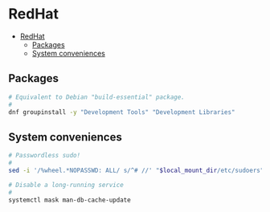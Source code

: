 # RedHat

- [RedHat](#redhat)
  - [Packages](#packages)
  - [System conveniences](#system-conveniences)

## Packages

```sh
# Equivalent to Debian "build-essential" package.
#
dnf groupinstall -y "Development Tools" "Development Libraries"
```

## System conveniences


```sh
# Passwordless sudo!
#
sed -i '/%wheel.*NOPASSWD: ALL/ s/^# //' "$local_mount_dir/etc/sudoers"

# Disable a long-running service
#
systemctl mask man-db-cache-update
```
